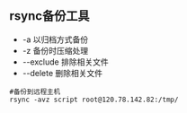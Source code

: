 ## rsync备份工具

* -a 以归档方式备份
* -z 备份时压缩处理
* --exclude 排除相关文件
* --delete 删除相关文件


```
#备份到远程主机
rsync -avz script root@120.78.142.82:/tmp/

```
